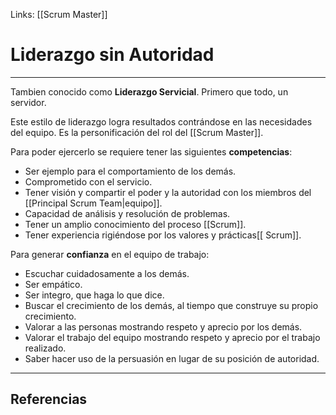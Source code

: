 Links: [[Scrum Master]]

# Liderazgo sin Autoridad
---

Tambien conocido como **Liderazgo Servicial**. Primero que todo, un servidor.

Este estilo de liderazgo logra resultados contrándose en las necesidades del equipo. Es la personificación del rol del [[Scrum Master]].

Para poder ejercerlo se requiere tener las siguientes **competencias**:
- Ser ejemplo para el comportamiento de los demás.
- Comprometido con el servicio.
- Tener visión y compartir el poder y la autoridad con los miembros del [[Principal Scrum Team|equipo]].
- Capacidad de análisis y resolución de problemas.
- Tener un amplio conocimiento del proceso [[Scrum]].
- Tener experiencia rigiéndose por los valores y prácticas[[ Scrum]].

Para generar **confianza** en el equipo de trabajo:
- Escuchar cuidadosamente a los demás.
- Ser empático.
- Ser integro, que haga lo que dice.
- Buscar el crecimiento de los demás, al tiempo que construye su propio crecimiento.
- Valorar a las personas mostrando respeto y aprecio por los demás.
- Valorar el trabajo del equipo mostrando respeto y aprecio por el trabajo realizado.
- Saber hacer uso de la persuasión en lugar de su posición de autoridad.

---

## Referencias
